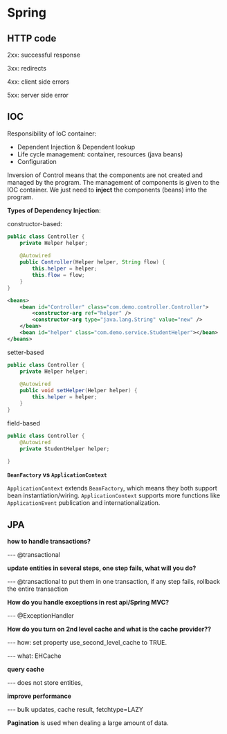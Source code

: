 # Spring 



## HTTP code

2xx: successful response

3xx: redirects

4xx: client side errors

5xx: server side error

## IOC

Responsibility of IoC container:

- Dependent Injection & Dependent lookup
- Life cycle management: container, resources (java beans)
- Configuration

Inversion of Control means that the components are not created and managed by the program. The management of components is given to the IOC container. We just need to **inject** the components (beans) into the program. 

**Types of Dependency Injection**:

constructor-based:

```java
public class Controller {
    private Helper helper;
    
    @Autowired
    public Controller(Helper helper, String flow) {
        this.helper = helper;
        this.flow = flow;
    }
}
```

```xml
<beans>
	<bean id="Controller" class="com.demo.controller.Controller">
    	<constructor-arg ref="helper" />
        <constructor-arg type="java.lang.String" value="new" />
    </bean>
    <bean id="helper" class="com.demo.service.StudentHelper"></bean>
</beans>
```

setter-based

```java
public class Controller {
    private Helper helper;
    
    @Autowired
    public void setHelper(Helper helper) {
        this.helper = helper;
    }
}
```

field-based

```java
public class Controller {
    @Autowired
    private StudentHelper helper;
    
}
```

**`BeanFactory` vs `ApplicationContext`**

`ApplicationContext` extends `BeanFactory`, which means they both support bean instantiation/wiring. `ApplicationContext` supports more functions like `ApplicationEvent` publication and internationalization.

## JPA

**how to handle transactions?**

 --- @transactional

**update entities in several steps, one step fails, what will you do?**

 --- @transactional to put them in one transaction, if any step fails, rollback the entire transaction

**How do you handle exceptions in rest api/Spring MVC?** 

--- @ExceptionHandler

**How do you turn on 2nd level cache and what is the cache provider??** 

--- how: set property use_second_level_cache to TRUE.

--- what: EHCache

**query cache**

--- does not store entities, 

**improve performance**

--- bulk updates, cache result, fetchtype=LAZY

**Pagination** is used when dealing a large amount of data.